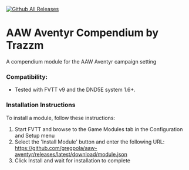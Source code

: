 [![Github All Releases](https://img.shields.io/github/downloads/gregpola/aaw-aventyr/total.svg)]() 
<!-- [![Donate](https://img.shields.io/badge/Donate-BuyMeACoffee-green.svg)](https://www.buymeacoffee.com/ChalkOne) -->
# AAW Aventyr Compendium by Trazzm

A compendium module for the AAW Aventyr campaign setting

### Compatibility:
- Tested with FVTT v9 and the DND5E system 1.6+.

### Installation Instructions

To install a module, follow these instructions:

1. Start FVTT and browse to the Game Modules tab in the Configuration and Setup menu
2. Select the 'Install Module' button and enter the following URL: https://github.com/gregpola/aaw-aventyr/releases/latest/download/module.json
3. Click Install and wait for installation to complete 
